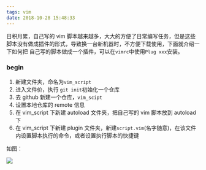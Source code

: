 ```yaml
---
tags: vim
date: 2018-10-28 15:48:33
---
```


日积月累，自己写的 vim 脚本越来越多，大大的方便了日常编写任务，但是这些脚本没有做成插件的形式，导致换一台新机器时，不方便下载使用，下面就介绍一下如何把
自己写的脚本做成一个插件，可以在`vimrc`中使用`Plug xxx`安装。

### begin

1.  新建文件夹，命名为`vim_script`
2.  进入文件价，执行 `git init`初始化一个仓库
3.  去 github 新建一个仓库，`vim_scipt`
4.  设置本地仓库的 remote 信息
5.  在 vim_script 下新建 autoload 文件夹，把自己写的 vim 脚本放到 autoload 下
6.  在 vim_script 下新建 plugin 文件夹，新建`script.vim`(名字随意)，在该文件内设置脚本执行的命令，或者设置执行脚本的快捷键

如图：

![](http://ogbkru1bq.bkt.clouddn.com/1540713719.png)